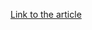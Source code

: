 [Link to the article](https://www.europol.europa.eu/newsroom/news/mastermind-behind-eur-1-billion-cyber-bank-robbery-arrested-in-spain)
